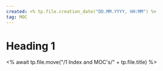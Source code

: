 ```yaml
---
created: <% tp.file.creation_date("DD.MM.YYYY, HH:MM") %>
tag: MOC
---
```


# Heading 1


<% await tp.file.move("/1 Index and MOC's/" + tp.file.title) %>